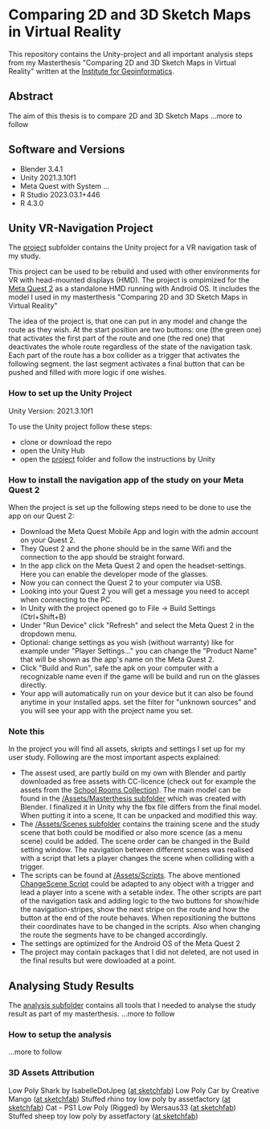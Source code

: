 # Comparing 2D and 3D Sketch Maps in Virtual Reality
This repository contains the Unity-project and all important analysis steps from my Masterthesis "Comparing 2D and 3D Sketch Maps in Virtual Reality" written at the [Institute for Geoinformatics](https://www.uni-muenster.de/Geoinformatics/).

## Abstract 
The aim of this thesis is to compare 2D and 3D Sketch Maps
...more to follow

## Software and Versions
  * Blender 3.4.1
  * Unity 2021.3.10f1
  * Meta Quest with System ...
  * R Studio 2023.03.1+446
  * R 4.3.0
## Unity VR-Navigation Project
The [project](./project) subfolder contains the Unity project for a VR navigation task of my study.

This project can be used to be rebuild and used with other environments for VR with head-mounted displays (HMD). The project is ompimized for the [Meta Quest 2](https://www.meta.com/de/quest/products/quest-2/) as a standalone HMD running with Android OS. It includes the model I used in my masterthesis "Comparing 2D and 3D Sketch Maps in Virtual Reality"

The idea of the project is, that one can put in any model and change the route as they wish. At the start position are two buttons: one (the green one) that activates the first part of the route and one (the red one) that deactivates the whole route regardless of the state of the navigation task. Each part of the route has a box collider as a trigger that activates the following segment. the last segment activates a final button that can be pushed and filled with more logic if one wishes.

### How to set up the Unity Project
Unity Version: 2021.3.10f1

To use the Unity project follow these steps:
  * clone or download the repo
  * open the Unity Hub
  * open the [project](./project) folder and follow the instructions by Unity
  
### How to install the navigation app of the study on your Meta Quest 2
When the project is set up the following steps need to be done to use the app on our Quest 2:

  * Download the Meta Quest Mobile App and login with the admin account on your Quest 2.
  * They Quest 2 and the phone should be in the same Wifi and the connection to the app should be straight forward.
  * In the app click on the Meta Quest 2 and open the headset-settings. Here you can enable the developer mode of the glasses.
  * Now you can connect the Quest 2 to your computer via USB.
  * Looking into your Quest 2 you will get a message you need to accept when connecting to the PC.
  * In Unity with the project opened go to File -> Build Settings (Ctrl+Shift+B)
  * Under "Run Device" click "Refresh" and select the Meta Quest 2 in the dropdown menu.
  * Optional: change settings as you wish (without warranty) like for example under "Player Settings..." you can change the "Product Name" that will be shown as the app's name on the Meta Quest 2.
  * Click "Build and Run", safe the apk on your computer with a recognizable name even if the game will be build and run on the glasses directly.
  * Your app will automatically run on your device but it can also be found anytime in your installed apps. set the filter for "unknown sources" and you will see your app with the project name you set. 
  
### Note this
In the project you will find all assets, skripts and settings I set up for my user study. Following are the most important aspects explained:
  * The assest used, are partly build on my own with Blender and partly downloaded as free assets with CC-licence (check out for example the assets from the [School Rooms Collection](./project/Assets/SchoolRooms)). The main model can be found in the [/Assets/Masterthesis subfolder](./project/Assets/Masterthesis) which was created with Blender. I finalized it in Unity why the fbx file differs from the final model. When putting it into a scene, It can be unpacked and modified this way.
  * The [/Assets/Scenes subfolder](./project/Assets/Scenes) contains the training scene and the study scene that both could be modified or also more scence (as a menu scene) could be added. The scene order can be changed in the Build setting window. The navigation between different scenes was realised with a script that lets a player changes the scene when colliding with a trigger.
  * The scripts can be found at [/Assets/Scripts](./project/Assets/Scripts). The above mentioned [ChangeScene Script](./project/Assets/Scripts/ChangeScene.cs) could be adapted to any object with a trigger and lead a player into a scene with a setable index. The other scripts are part of the navigation task and adding logic to the two buttons for show/hide the navigation-stripes, show the next stripe on the route and how the button at the end of the route behaves. When repositioning the buttons their coordinates have to be changed in the scripts. Also when changing the route the segments have to be changed accordingly.
  * The settings are optimized for the Android OS of the Meta Quest 2
  * The project may contain packages that I did not deleted, are not used in the final results but were dowloaded at a point.

## Analysing Study Results
The [analysis subfolder](./analysis) contains all tools that I needed to analyse the study result as part of my masterthesis.
...more to follow

### How to setup the analysis
...more to follow

### 3D Assets Attribution
Low Poly Shark by IsabelleDotJpeg ([at sketchfab](https://sketchfab.com/3d-models/low-poly-blahaj-5ac23e0cd44d49dcaaa14967f7d7a778))
Low Poly Car by Creative Mango ([at sketchfab](https://sketchfab.com/3d-models/low-poly-car-93971323324243468f24d7da9d18f617))
Stuffed rhino toy low poly by assetfactory ([at sketchfab](https://sketchfab.com/3d-models/stuffed-rhino-toy-low-poly-f5251aad48af4eae8bcccad6217fc5a6))
Cat - PS1 Low Poly (Rigged) by Wersaus33 ([at sketchfab](https://sketchfab.com/3d-models/cat-ps1-low-poly-rigged-78d863ba43b34a6c9fdd6c61dbf5776f))
Stuffed sheep toy low poly by assetfactory ([at sketchfab](https://sketchfab.com/3d-models/stuffed-sheep-toy-low-poly-13c1fb8edb994f69a84a94c3d31e63a7))
